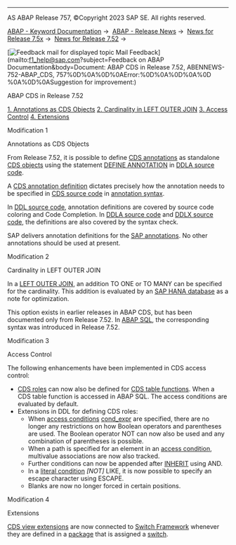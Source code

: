   

* * *

AS ABAP Release 757, ©Copyright 2023 SAP SE. All rights reserved.

[ABAP - Keyword Documentation](javascript:call_link\('abenabap.htm'\)) →  [ABAP - Release News](javascript:call_link\('abennews.htm'\)) →  [News for Release 7.5x](javascript:call_link\('abennews-75.htm'\)) →  [News for Release 7.52](javascript:call_link\('abennews-752.htm'\)) → 

 [![](Mail.gif?object=Mail.gif&sap-language=EN "Feedback mail for displayed topic") Mail Feedback](mailto:f1_help@sap.com?subject=Feedback on ABAP Documentation&body=Document: ABAP CDS in Release 7.52, ABENNEWS-752-ABAP_CDS, 757%0D%0A%0D%0AError:%0D%0A%0D%0A%0D
%0A%0D%0ASuggestion for improvement:)

ABAP CDS in Release 7.52

[1\. Annotations as CDS Objects](#!ABAP_MODIFICATION_1@1@)
[2\. Cardinality in LEFT OUTER JOIN](#!ABAP_MODIFICATION_2@2@)
[3\. Access Control](#!ABAP_MODIFICATION_3@3@)
[4\. Extensions](#!ABAP_MODIFICATION_4@4@)

Modification 1   

Annotations as CDS Objects

From Release 7.52, it is possible to define [CDS annotations](javascript:call_link\('abencds_annotation_glosry.htm'\) "Glossary Entry") as standalone [CDS objects](javascript:call_link\('abencds_object_glosry.htm'\) "Glossary Entry") using the statement [DEFINE ANNOTATION](javascript:call_link\('abencds_f1_define_annotation.htm'\)) in [DDLA source code](javascript:call_link\('abenddla_source_code_glosry.htm'\) "Glossary Entry").

A [CDS annotation definition](javascript:call_link\('abencds_anno_definition_glosry.htm'\) "Glossary Entry") dictates precisely how the annotation needs to be specified in [CDS source code](javascript:call_link\('abencds_source_code_glosry.htm'\) "Glossary Entry") in [annotation syntax](javascript:call_link\('abencds_annotation_syntax_glosry.htm'\) "Glossary Entry").

In [DDL source code](javascript:call_link\('abenddl_source_code_glosry.htm'\) "Glossary Entry"), annotation definitions are covered by source code coloring and Code Completion. In [DDLA source code](javascript:call_link\('abenddla_source_code_glosry.htm'\) "Glossary Entry") and [DDLX source code](javascript:call_link\('abenddlx_source_code_glosry.htm'\) "Glossary Entry"), the definitions are also covered by the syntax check.

SAP delivers annotation definitions for the [SAP annotations](javascript:call_link\('abensap_annotation_glosry.htm'\) "Glossary Entry"). No other annotations should be used at present.

Modification 2   

Cardinality in LEFT OUTER JOIN

In a [LEFT OUTER JOIN](javascript:call_link\('abencds_joined_data_source_v1.htm'\)), an addition TO ONE or TO MANY can be specified for the cardinality. This addition is evaluated by an [SAP HANA database](javascript:call_link\('abenhana_database_glosry.htm'\) "Glossary Entry") as a note for optimization.

This option exists in earlier releases in ABAP CDS, but has been documented only from Release 7.52. In [ABAP SQL](javascript:call_link\('abennews-752-abap_sql.htm'\)), the corresponding syntax was introduced in Release 7.52.

Modification 3   

Access Control

The following enhancements have been implemented in CDS access control:

-   [CDS roles](javascript:call_link\('abencds_role_glosry.htm'\) "Glossary Entry") can now also be defined for [CDS table functions](javascript:call_link\('abencds_table_function_glosry.htm'\) "Glossary Entry"). When a CDS table function is accessed in ABAP SQL. The access conditions are evaluated by default.
-   Extensions in DDL for defining CDS roles:
    -   When [access conditions](javascript:call_link\('abenaccess_condition_glosry.htm'\) "Glossary Entry") [cond\_expr](javascript:call_link\('abencds_dcl_role_cond_expr.htm'\)) are specified, there are no longer any restrictions on how Boolean operators and parentheses are used. The Boolean operator NOT can now also be used and any combination of parentheses is possible.
    -   When a path is specified for an element in an [access condition](javascript:call_link\('abenaccess_condition_glosry.htm'\) "Glossary Entry"), multivalue associations are now also tracked.
    -   Further conditions can now be appended after [INHERIT](javascript:call_link\('abencds_dcl_role_inherited_rule.htm'\)) using AND.
    -   In a [literal condition](javascript:call_link\('abencds_f1_cond_literal.htm'\)) *\[*NOT*\]* LIKE, it is now possible to specify an escape character using ESCAPE.
    -   Blanks are now no longer forced in certain positions.

Modification 4   

Extensions

[CDS view extensions](javascript:call_link\('abencds_view_extend_glosry.htm'\) "Glossary Entry") are now connected to [Switch Framework](javascript:call_link\('abenswitch_framework_glosry.htm'\) "Glossary Entry") whenever they are defined in a [package](javascript:call_link\('abenpackage_glosry.htm'\) "Glossary Entry") that is assigned a [switch](javascript:call_link\('abenswitch_glosry.htm'\) "Glossary Entry").